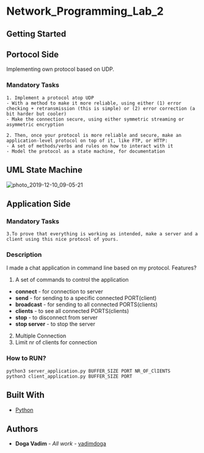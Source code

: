 # Network_Programming_Lab_2

## Getting Started

## Portocol Side

Implementing own protocol based on UDP.

### Mandatory Tasks

```
1. Implement a protocol atop UDP
- With a method to make it more reliable, using either (1) error checking + retransmission (this is simple) or (2) error correction (a bit harder but cooler)
- Make the connection secure, using either symmetric streaming or asymmetric encryption

2. Then, once your protocol is more reliable and secure, make an application-level protocol on top of it, like FTP, or HTTP:
- A set of methods/verbs and rules on how to interact with it
- Model the protocol as a state machine, for documentation

```

## UML State Machine
![photo_2019-12-10_09-05-21](https://user-images.githubusercontent.com/43139007/70603328-f8eac500-1bfe-11ea-930c-47b5f7186599.jpg)

## Application Side

### Mandatory Tasks
```
3.To prove that everything is working as intended, make a server and a client using this nice protocol of yours.
```
### Description
I made a chat application in command line based on my protocol. Features?

1. A set of commands to control the application
* **connect** - for connection to server
* **send** - for sending to a specific connected PORT(client)
* **broadcast** - for sending to all connected PORTS(clients)
* **clients** - to see all connected PORTS(clients)
* **stop** - to disconnect from server
* **stop server** - to stop the server
2. Multiple Connection
3. Limit nr of clients for connection

### How to RUN?
```
python3 server_application.py BUFFER_SIZE PORT NR_OF_ClIENTS
python3 client_application.py BUFFER_SIZE PORT
```
## Built With

* [Python](https://www.python.org/)


## Authors

* **Doga Vadim** - *All work* - [vadimdoga](https://github.com/vadimdoga)
